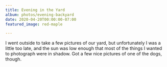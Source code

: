 ```yaml
---
title: Evening in the Yard
album: photos/evening-backyard
date: 2020-04-20T00:00:00-07:00
featured_image: red-maple

---
```

I went outside to take a few pictures of our yard, but unfortunately I was a little too late, and the sun was low enough that most of the things I wanted to photograph were in shadow. Got a few nice pictures of one of the dogs, though.
